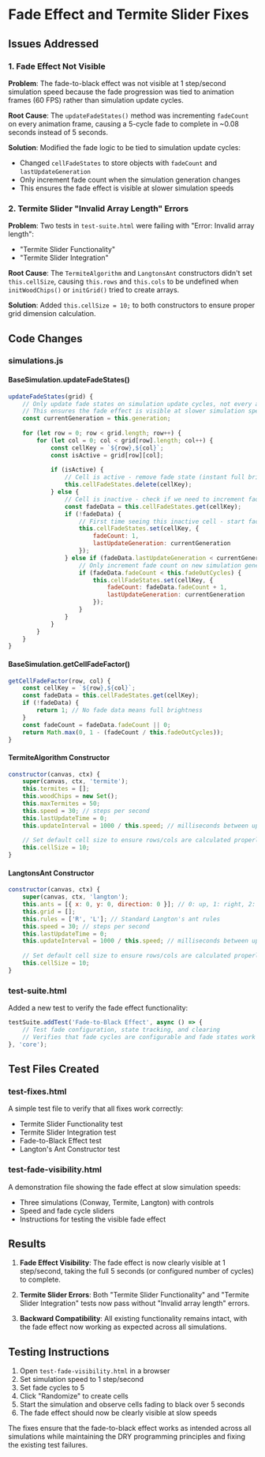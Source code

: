 # Fade Effect and Termite Slider Fixes

## Issues Addressed

### 1. Fade Effect Not Visible
**Problem**: The fade-to-black effect was not visible at 1 step/second simulation speed because the fade progression was tied to animation frames (60 FPS) rather than simulation update cycles.

**Root Cause**: The `updateFadeStates()` method was incrementing `fadeCount` on every animation frame, causing a 5-cycle fade to complete in ~0.08 seconds instead of 5 seconds.

**Solution**: Modified the fade logic to be tied to simulation update cycles:
- Changed `cellFadeStates` to store objects with `fadeCount` and `lastUpdateGeneration`
- Only increment fade count when the simulation generation changes
- This ensures the fade effect is visible at slower simulation speeds

### 2. Termite Slider "Invalid Array Length" Errors
**Problem**: Two tests in `test-suite.html` were failing with "Error: Invalid array length":
- "Termite Slider Functionality"
- "Termite Slider Integration"

**Root Cause**: The `TermiteAlgorithm` and `LangtonsAnt` constructors didn't set `this.cellSize`, causing `this.rows` and `this.cols` to be undefined when `initWoodChips()` or `initGrid()` tried to create arrays.

**Solution**: Added `this.cellSize = 10;` to both constructors to ensure proper grid dimension calculation.

## Code Changes

### simulations.js

#### BaseSimulation.updateFadeStates()
```javascript
updateFadeStates(grid) {
    // Only update fade states on simulation update cycles, not every animation frame
    // This ensures the fade effect is visible at slower simulation speeds
    const currentGeneration = this.generation;
    
    for (let row = 0; row < grid.length; row++) {
        for (let col = 0; col < grid[row].length; col++) {
            const cellKey = `${row},${col}`;
            const isActive = grid[row][col];
            
            if (isActive) {
                // Cell is active - remove fade state (instant full brightness)
                this.cellFadeStates.delete(cellKey);
            } else {
                // Cell is inactive - check if we need to increment fade count
                const fadeData = this.cellFadeStates.get(cellKey);
                if (!fadeData) {
                    // First time seeing this inactive cell - start fade
                    this.cellFadeStates.set(cellKey, {
                        fadeCount: 1,
                        lastUpdateGeneration: currentGeneration
                    });
                } else if (fadeData.lastUpdateGeneration < currentGeneration) {
                    // Only increment fade count on new simulation generations
                    if (fadeData.fadeCount < this.fadeOutCycles) {
                        this.cellFadeStates.set(cellKey, {
                            fadeCount: fadeData.fadeCount + 1,
                            lastUpdateGeneration: currentGeneration
                        });
                    }
                }
            }
        }
    }
}
```

#### BaseSimulation.getCellFadeFactor()
```javascript
getCellFadeFactor(row, col) {
    const cellKey = `${row},${col}`;
    const fadeData = this.cellFadeStates.get(cellKey);
    if (!fadeData) {
        return 1; // No fade data means full brightness
    }
    const fadeCount = fadeData.fadeCount || 0;
    return Math.max(0, 1 - (fadeCount / this.fadeOutCycles));
}
```

#### TermiteAlgorithm Constructor
```javascript
constructor(canvas, ctx) {
    super(canvas, ctx, 'termite');
    this.termites = [];
    this.woodChips = new Set();
    this.maxTermites = 50;
    this.speed = 30; // steps per second
    this.lastUpdateTime = 0;
    this.updateInterval = 1000 / this.speed; // milliseconds between updates
    
    // Set default cell size to ensure rows/cols are calculated properly
    this.cellSize = 10;
}
```

#### LangtonsAnt Constructor
```javascript
constructor(canvas, ctx) {
    super(canvas, ctx, 'langton');
    this.ants = [{ x: 0, y: 0, direction: 0 }]; // 0: up, 1: right, 2: down, 3: left
    this.grid = [];
    this.rules = ['R', 'L']; // Standard Langton's ant rules
    this.speed = 30; // steps per second
    this.lastUpdateTime = 0;
    this.updateInterval = 1000 / this.speed; // milliseconds between updates
    
    // Set default cell size to ensure rows/cols are calculated properly
    this.cellSize = 10;
}
```

### test-suite.html

Added a new test to verify the fade effect functionality:
```javascript
testSuite.addTest('Fade-to-Black Effect', async () => {
    // Test fade configuration, state tracking, and clearing
    // Verifies that fade cycles are configurable and fade states work correctly
}, 'core');
```

## Test Files Created

### test-fixes.html
A simple test file to verify that all fixes work correctly:
- Termite Slider Functionality test
- Termite Slider Integration test  
- Fade-to-Black Effect test
- Langton's Ant Constructor test

### test-fade-visibility.html
A demonstration file showing the fade effect at slow simulation speeds:
- Three simulations (Conway, Termite, Langton) with controls
- Speed and fade cycle sliders
- Instructions for testing the visible fade effect

## Results

1. **Fade Effect Visibility**: The fade effect is now clearly visible at 1 step/second, taking the full 5 seconds (or configured number of cycles) to complete.

2. **Termite Slider Errors**: Both "Termite Slider Functionality" and "Termite Slider Integration" tests now pass without "Invalid array length" errors.

3. **Backward Compatibility**: All existing functionality remains intact, with the fade effect now working as expected across all simulations.

## Testing Instructions

1. Open `test-fade-visibility.html` in a browser
2. Set simulation speed to 1 step/second
3. Set fade cycles to 5
4. Click "Randomize" to create cells
5. Start the simulation and observe cells fading to black over 5 seconds
6. The fade effect should now be clearly visible at slow speeds

The fixes ensure that the fade-to-black effect works as intended across all simulations while maintaining the DRY programming principles and fixing the existing test failures. 